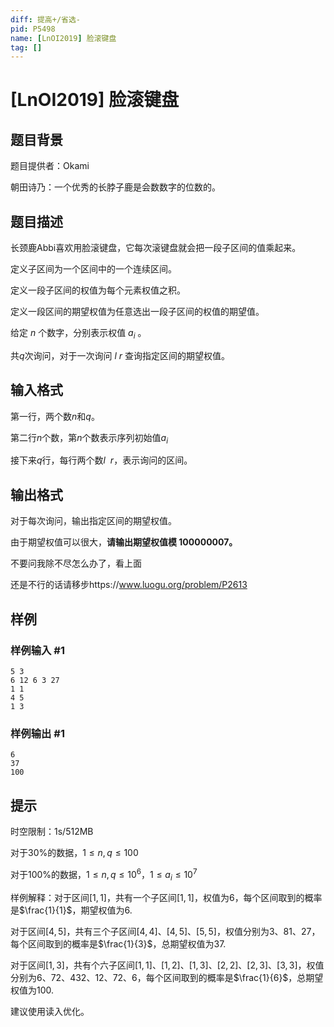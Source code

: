 ```yaml
---
diff: 提高+/省选-
pid: P5498
name: [LnOI2019] 脸滚键盘
tag: []
---
```

# [LnOI2019] 脸滚键盘
## 题目背景

题目提供者：Okami

朝田诗乃：一个优秀的长脖子鹿是会数数字的位数的。


## 题目描述

长颈鹿Abbi喜欢用脸滚键盘，它每次滚键盘就会把一段子区间的值乘起来。

定义子区间为一个区间中的一个连续区间。

定义一段子区间的权值为每个元素权值之积。

定义一段区间的期望权值为任意选出一段子区间的权值的期望值。

给定 $n$ 个数字，分别表示权值 $a_i$ 。

共$q$次询问，对于一次询问 $l \ r$ 查询指定区间的期望权值。
## 输入格式

第一行，两个数$n$和$q$。

第二行$n$个数，第$n$个数表示序列初始值$a_i$

接下来$q$行，每行两个数$l \ \ r$，表示询问的区间。
## 输出格式

对于每次询问，输出指定区间的期望权值。

由于期望权值可以很大，**请输出期望权值模 $100000007$。**

不要问我除不尽怎么办了，看上面

还是不行的话请移步https://www.luogu.org/problem/P2613
## 样例

### 样例输入 #1
```
5 3
6 12 6 3 27
1 1
4 5
1 3
```
### 样例输出 #1
```
6
37
100
```
## 提示

时空限制：1s/512MB

对于30%的数据，$1 \leq n, q \leq 100$

对于100%的数据，$1 \leq n, q \leq 10^6$，$1 \leq a_i \leq 10^7$

样例解释：对于区间$[1,1]$，共有一个子区间$[1,1]$，权值为$6$，每个区间取到的概率是$\frac{1}{1}$，期望权值为6.

对于区间$[4,5]$，共有三个子区间$[4,4]$、$[4,5]$、$[5,5]$，权值分别为$3$、$81$、$27$，每个区间取到的概率是$\frac{1}{3}$，总期望权值为37.

对于区间$[1,3]$，共有个六子区间$[1,1]$、$[1,2]$、$[1,3]$、$[2,2]$、$[2,3]$、$[3,3]$，权值分别为$6$、$72$、$432$、$12$、$72$、$6$，每个区间取到的概率是$\frac{1}{6}$，总期望权值为100.

建议使用读入优化。
